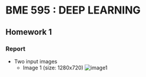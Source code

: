 # BME 595 : DEEP LEARNING
## Homework 1

### Report 
* Two input images
  * Image 1 (size: 1280x720)
  ![image1](https://user-images.githubusercontent.com/31314634/29886066-db67db98-8d86-11e7-8f87-54fab83f83e6.jpg)
